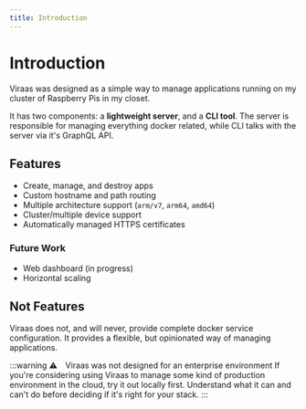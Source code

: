 ```yaml
---
title: Introduction
---
```


# Introduction

Viraas was designed as a simple way to manage applications running on my cluster of Raspberry Pis in my closet.

It has two components: a **lightweight server**, and a **CLI tool**. The server is responsible for managing everything docker related, while CLI talks with the server via it's GraphQL API.

## Features

- Create, manage, and destroy apps
- Custom hostname and path routing
- Multiple architecture support (`arm/v7`, `arm64`, `amd64`)
- Cluster/multiple device support
- Automatically managed HTTPS certificates

### Future Work

- Web dashboard (in progress)
- Horizontal scaling

## Not Features

Viraas does not, and will never, provide complete docker service configuration. It provides a flexible, but opinionated way of managing applications.

:::warning ⚠️&emsp;Viraas was not designed for an enterprise environment
If you're considering using Viraas to manage some kind of production environment in the cloud, try it out locally first. Understand what it can and can't do before deciding if it's right for your stack.
:::
